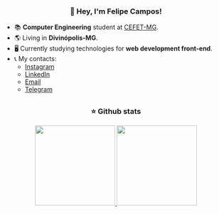 <h3 align="center"> 👤 Hey, I'm Felipe Campos! </h3>

<ul>
  <li>📚 <strong>Computer Engineering</strong> student at <a href="https://www.cefetmg.br">CEFET-MG</a>.</li>
  <li>🌎 Living in <strong>Divinópolis-MG</strong>.</li>
  <li>🖥️ Currently studying technologies for <strong>web development front-end</strong>.</li>
  <li>
    📞 My contacts:
    <ul>
      <li><a href="https://instagram.com/fco3lho" target="_blank">Instagram</a></li>
      <li><a href="https://www.linkedin.com/in/fco3lho" target="_blank">LinkedIn</a></li>
      <li><a href="mailto:felipecampos50123@gmail.com" target="_blank">Email</a></li>
      <li><a href="https://t.me/felptelegram" target="_blank">Telegram</a></li>
    </ul>
  </li>
</ul>

##
<h3 align="center">⭐ Github stats</h3>

<div align="center">
  <a href="https://github.com/fco3lho">
  <img height="180em" src="https://github-readme-stats.vercel.app/api/top-langs/?username=fco3lho&layout=compact&langs_count=7&theme=dark&hide_border=true"/>
  <img height="180em" src="https://github-readme-streak-stats.herokuapp.com/?user=fco3lho&theme=dark&hide_border=true"/>
</div>
